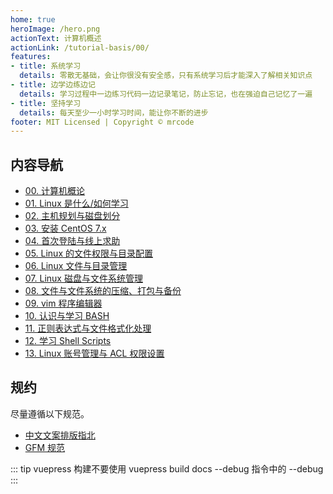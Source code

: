 ```yaml
---
home: true
heroImage: /hero.png
actionText: 计算机概述
actionLink: /tutorial-basis/00/
features:
- title: 系统学习
  details: 零散无基础，会让你很没有安全感，只有系统学习后才能深入了解相关知识点
- title: 边学边练边记
  details: 学习过程中一边练习代码一边记录笔记，防止忘记，也在强迫自己记忆了一遍
- title: 坚持学习
  details: 每天至少一小时学习时间，能让你不断的进步
footer: MIT Licensed | Copyright © mrcode
---
```



## 内容导航

- [00. 计算机概论](./tutorial-basis/00/)
- [01. Linux 是什么/如何学习](./tutorial-basis/01/)
- [02. 主机规划与磁盘划分](./tutorial-basis/02/)
- [03. 安装 CentOS 7.x](./tutorial-basis/03/)
- [04. 首次登陆与线上求助](./tutorial-basis/04/)
- [05. Linux 的文件权限与目录配置](./tutorial-basis/05/)
- [06. Linux 文件与目录管理](./tutorial-basis/06/)
- [07. Linux 磁盘与文件系统管理](./tutorial-basis/07/)
- [08. 文件与文件系统的压缩、打包与备份](./tutorial-basis/08/)
- [09. vim 程序编辑器](./tutorial-basis/09/)
- [10. 认识与学习 BASH](./tutorial-basis/10/)
- [11. 正则表达式与文件格式化处理](./tutorial-basis/11/)
- [12. 学习 Shell Scripts](./tutorial-basis/12/)
- [13. Linux 账号管理与 ACL 权限设置](./tutorial-basis/13/)

## 规约

尽量遵循以下规范。

- [中文文案排版指北](https://github.com/mzlogin/chinese-copywriting-guidelines)
- [GFM 规范](https://github.github.com/gfm/)

::: tip
vuepress 构建不要使用 vuepress build docs --debug 指令中的 --debug
:::
